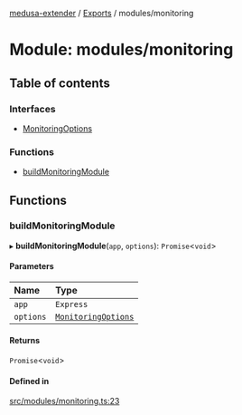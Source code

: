 [medusa-extender](../README.md) / [Exports](../modules.md) / modules/monitoring

# Module: modules/monitoring

## Table of contents

### Interfaces

- [MonitoringOptions](../interfaces/modules_monitoring.MonitoringOptions.md)

### Functions

- [buildMonitoringModule](modules_monitoring.md#buildmonitoringmodule)

## Functions

### buildMonitoringModule

▸ **buildMonitoringModule**(`app`, `options`): `Promise`<`void`\>

#### Parameters

| Name | Type |
| :------ | :------ |
| `app` | `Express` |
| `options` | [`MonitoringOptions`](../interfaces/modules_monitoring.MonitoringOptions.md) |

#### Returns

`Promise`<`void`\>

#### Defined in

[src/modules/monitoring.ts:23](https://github.com/adrien2p/medusa-extender/blob/c92cd38/src/modules/monitoring.ts#L23)
